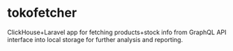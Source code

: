 # tokofetcher
ClickHouse+Laravel app for fetching products+stock info from GraphQL API interface into local storage for further analysis and reporting.
